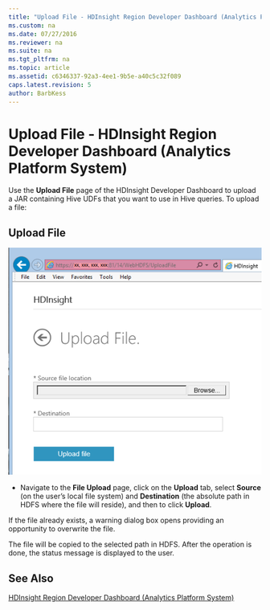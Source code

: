 ```yaml
---
title: "Upload File - HDInsight Region Developer Dashboard (Analytics Platform System)"
ms.custom: na
ms.date: 07/27/2016
ms.reviewer: na
ms.suite: na
ms.tgt_pltfrm: na
ms.topic: article
ms.assetid: c6346337-92a3-4ee1-9b5e-a40c5c32f089
caps.latest.revision: 5
author: BarbKess
---
```

# Upload File - HDInsight Region Developer Dashboard (Analytics Platform System)
Use the **Upload File** page of the HDInsight Developer Dashboard to upload a JAR containing Hive UDFs that you want to use in Hive queries. To upload a file:  
  
## Upload File  
![APS HDI Developer Dashboard Upload File](../../mpp/hdinsight/media/APS_HDI_DevDashboard_UploadFile.png "APS_HDI_DevDashboard_UploadFile")  
  
-   Navigate to the **File Upload** page, click on the **Upload** tab, select **Source** (on the user’s local file system) and **Destination** (the absolute path in HDFS where the file will reside), and then to click **Upload**.  
  
If the file already exists, a warning dialog box opens providing an opportunity to overwrite the file.  
  
The file will be copied to the selected path in HDFS. After the operation is done, the status message is displayed to the user.  
  
## See Also  
[HDInsight Region Developer Dashboard &#40;Analytics Platform System&#41;](../../mpp/hdinsight/hdinsight-region-developer-dashboard-analytics-platform-system.md)  
  

